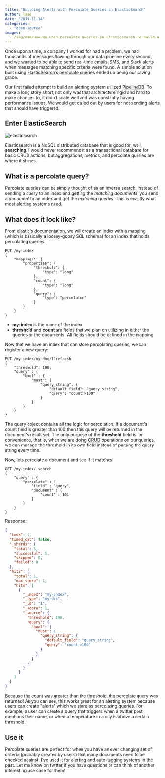 ```yaml
---
title: "Building Alerts with Percolate Queries in ElasticSearch"
author: lane
date: "2019-11-14"
categories: 
  - "open-source"
images:
  - /img/800/How-We-Used-Percolate-Queries-in-Elasticsearch-To-Build-a-Fast-Alerts-System.jpeg
---
```


Once upon a time, a company I worked for had a problem, we had thousands of messages flowing through our data pipeline every second, and we wanted to be able to send real-time emails, SMS, and Slack alerts when messages matching specific criteria were found. A simple solution built using [ElasticSearch's percolate queries](https://www.elastic.co/guide/en/elasticsearch/reference/current/query-dsl-percolate-query.html) ended up being our saving grace.

Our first failed attempt to build an alerting system utilized [PipelineDB](https://github.com/pipelinedb/pipelinedb). To make a long story short, not only was that architecture rigid and hard to make changes to, it didn't scale well and was constantly having performance issues. We would get called out by users for not sending alerts that should have triggered.

## Enter ElasticSearch

![elasticsearch](/img/800/elasticsearch-logo-300x139.png)

Elasticsearch is a NoSQL distributed database that is good for, well, **searching**. I would never recommend it as a transactional database for basic CRUD actions, but aggregations, metrics, and percolate queries are where it shines.

## What is a percolate query?

Percolate queries can be simply thought of as an inverse search. Instead of sending a _query_ to an index and getting the _matching documents_, you send a _document_ to an index and get the _matching queries_. This is exactly what most alerting systems need.

## What does it look like?

From [elastic's documentation](https://www.elastic.co/guide/en/elasticsearch/reference/current/query-dsl-percolate-query.html#query-dsl-percolate-query), we will create an index with a mapping (which is basically a loosey-goosy SQL schema) for an index that holds percolating queries:

```
PUT /my-index
{
    "mappings": {
        "properties": {
             "threshold": {
                 "type": "long"
             },
             "count": {
                 "type": "long"
             },
             "query": {
                 "type": "percolator"
             }
        }
    }
}
```

- **my-index** is the name of the index
- **threshold** and **count** are fields that we plan on utilizing in either the queries or the documents. All fields should be defined in the mapping

Now that we have an index that can store percolating queries, we can register a new query:

```
PUT /my-index/my-doc/1?refresh
{
    "threshold": 100,
    "query" : {
        "bool" : {
            "must": {
                "query_string": {
                    "default_field": "query_string",
                    "query": "count:>100"
                }
            }
        }
    }
}
```

The query object contains all the logic for percolation. If a document's count field is greater than 100 then this query will be returned in the document's result set. The only purpose of the **threshold** field is for convenience, that is, when we are doing [CRUD](https://en.wikipedia.org/wiki/Create,_read,_update_and_delete) operations on our queries, we can manage the threshold in its own field instead of parsing the query string every time.

Now, lets percolate a document and see if it matches:

```
GET /my-index/_search
{
    "query" : {
        "percolate" : {
            "field" : "query",
            "document" : {
                "count" : 101
            }
        }
    }
}
```

Response:

```json
{
  "took": 1,
  "timed_out": false,
  "_shards": {
    "total": 5,
    "successful": 5,
    "skipped": 0,
    "failed": 0
  },
  "hits": {
    "total": 1,
    "max_score": 1,
    "hits": [
      {
        "_index": "my-index",
        "_type": "my-doc",
        "_id": "1",
        "_score": 1,
        "_source": {
          "threshold": 100,
          "query": {
            "bool": {
              "must": {
                "query_string": {
                  "default_field": "query_string",
                  "query": "count:>100"
                }
              }
            }
          }
        }
      }
    ]
  }
}
```

Because the count was greater than the threshold, the percolate query was returned! As you can see, this works great for an alerting system because users can create "alerts" which we store as percolating queries. For example, a user can create a query that triggers when a twitter post mentions their name, or when a temperature in a city is above a certain threshold.

## Use it

Percolate queries are perfect for when you have an ever changing set of criteria (probably created by users) that many documents need to be checked against. I've used it for alerting and auto-tagging systems in the past. Let me know on twitter if you have questions or can think of another interesting use case for them!
